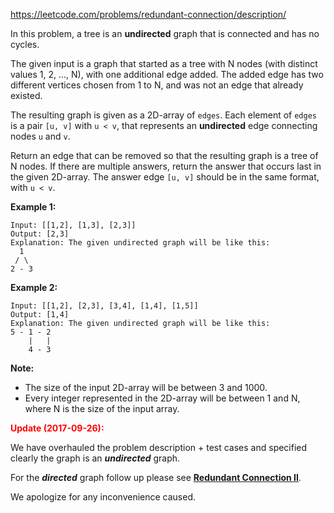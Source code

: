 https://leetcode.com/problems/redundant-connection/description/


In this problem, a tree is an **undirected** graph that is connected and has no cycles.

The given input is a graph that started as a tree with N nodes (with distinct values 1, 2, ..., N), with one additional edge added. The added edge has two different vertices chosen from 1 to N, and was not an edge that already existed.

The resulting graph is given as a 2D-array of `edges`. Each element of `edges` is a pair `[u, v]` with `u < v`, that represents an **undirected** edge connecting nodes `u` and `v`.

Return an edge that can be removed so that the resulting graph is a tree of N nodes. If there are multiple answers, return the answer that occurs last in the given 2D-array. The answer edge `[u, v]` should be in the same format, with `u < v`.

**Example 1:**

    Input: [[1,2], [1,3], [2,3]]
    Output: [2,3]
    Explanation: The given undirected graph will be like this:
      1
     / \
    2 - 3
    
**Example 2:**

    Input: [[1,2], [2,3], [3,4], [1,4], [1,5]]
    Output: [1,4]
    Explanation: The given undirected graph will be like this:
    5 - 1 - 2
        |   |
        4 - 3
        
**Note:**
* The size of the input 2D-array will be between 3 and 1000.
* Every integer represented in the 2D-array will be between 1 and N, where N is the size of the input array.

<b style="color:red">Update (2017-09-26):</b>

We have overhauled the problem description + test cases and specified clearly the graph is an _**undirected**_ graph.
 
For the _**directed**_ graph follow up please see **[Redundant Connection II](https://leetcode.com/problems/redundant-connection-ii/description/)**. 

We apologize for any inconvenience caused.